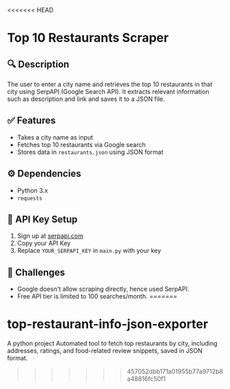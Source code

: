 <<<<<<< HEAD
# Top 10 Restaurants Scraper

## 🔍 Description
The user to enter a city name and retrieves the top 10 restaurants in that city using SerpAPI (Google Search API). It extracts relevant information such as description and link and saves it to a JSON file.

## ✅ Features
- Takes a city name as input
- Fetches top 10 restaurants via Google search
- Stores data in `restaurants.json` using JSON format

## ⚙️ Dependencies
- Python 3.x
- `requests`

## 🔐 API Key Setup
1. Sign up at [serpapi.com](https://serpapi.com/)
2. Copy your API Key
3. Replace `YOUR_SERPAPI_KEY` in `main.py` with your key

## 🧠 Challenges
- Google doesn't allow scraping directly, hence used SerpAPI.
- Free API tier is limited to 100 searches/month.
=======
# top-restaurant-info-json-exporter
 A python project Automated tool to fetch top restaurants by city, including addresses, ratings, and food-related review snippets, saved in JSON format.
>>>>>>> 457052dbb171a01955b77a9712b8a48816fc50f1
